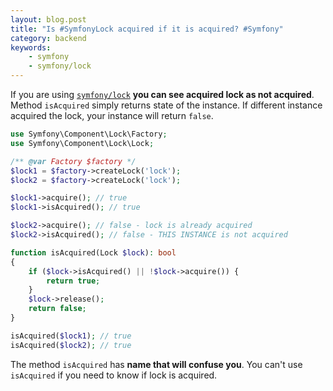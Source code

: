 ```yaml
---
layout: blog.post
title: "Is #SymfonyLock acquired if it is acquired? #Symfony"
category: backend
keywords:
    - symfony
    - symfony/lock
---
```


If you are using [`symfony/lock`] **you can see acquired lock as not acquired**.
Method `isAcquired` simply returns state of the instance.
If different instance acquired the lock, your instance will return `false`.

```php
use Symfony\Component\Lock\Factory;
use Symfony\Component\Lock\Lock;

/** @var Factory $factory */
$lock1 = $factory->createLock('lock');
$lock2 = $factory->createLock('lock');

$lock1->acquire(); // true
$lock1->isAcquired(); // true

$lock2->acquire(); // false - lock is already acquired
$lock2->isAcquired(); // false - THIS INSTANCE is not acquired

function isAcquired(Lock $lock): bool 
{
    if ($lock->isAcquired() || !$lock->acquire()) {
        return true;
    }
    $lock->release();
    return false;
}

isAcquired($lock1); // true
isAcquired($lock2); // true
```

The method `isAcquired` has **name that will confuse you**.
You can't use `isAcquired` if you need to know if lock is acquired.




[`symfony/lock`]:https://symfony.com/doc/current/components/lock.html
[`petrknap/symfony-interprocesslock`]:https://packagist.org/packages/petrknap/symfony-interprocesslock
